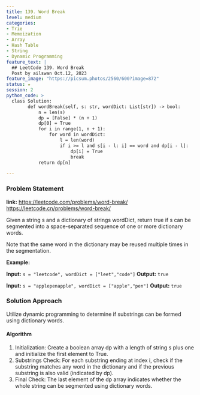 ```yaml
---
title: 139. Word Break
level: medium
categories:
- Trie
- Memoization
- Array
- Hash Table
- String
- Dynamic Programming
feature_text: |
  ## LeetCode 139. Word Break
  Post by ailswan Oct.12, 2023
feature_image: "https://picsum.photos/2560/600?image=872"
status: ★
session: 2
python_code: >
  class Solution:
        def wordBreak(self, s: str, wordDict: List[str]) -> bool:
            n = len(s)
            dp = [False] * (n + 1)
            dp[0] = True
            for i in range(1, n + 1):
                for word in wordDict:
                    l = len(word)
                    if i >= l and s[i - l: i] == word and dp[i - l]:
                        dp[i] = True
                        break
            return dp[n]

---
```


### Problem Statement
**link:**
https://leetcode.com/problems/word-break/
https://leetcode.cn/problems/word-break/

Given a string s and a dictionary of strings wordDict, return true if s can be segmented into a space-separated sequence of one or more dictionary words.

Note that the same word in the dictionary may be reused multiple times in the segmentation.

 

**Example:**

**Input:** `s = "leetcode", wordDict = ["leet","code"]`
**Output:** `true`
 
**Input:** `s = "applepenapple", wordDict = ["apple","pen"]`
**Output:** `true`
 

### Solution Approach
Utilize dynamic programming to determine if substrings can be formed using dictionary words.
#### Algorithm
1. Initialization: Create a boolean array dp with a length of string s plus one and initialize the first element to True.
2. Substrings Check: For each substring ending at index i, check if the substring matches any word in the dictionary and if the previous substring is also valid (indicated by dp).
3. Final Check: The last element of the dp array indicates whether the whole string can be segmented using dictionary words.
